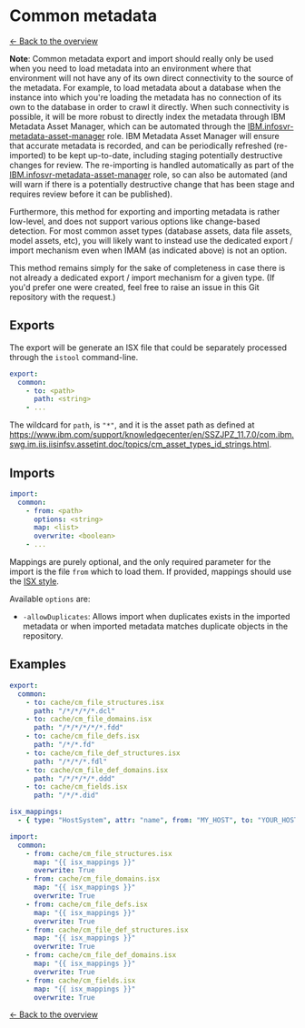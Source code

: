 # Common metadata

[<- Back to the overview](../README.md)

**Note**: Common metadata export and import should really only be used when you need to load metadata into an environment where that environment will not have any of its own direct connectivity to the source of the metadata.  For example, to load metadata about a database when the instance into which you're loading the metadata has no connection of its own to the database in order to crawl it directly.  When such connectivity is possible, it will be more robust to directly index the metadata through IBM Metadata Asset Manager, which can be automated through the [IBM.infosvr-metadata-asset-manager](https://galaxy.ansible.com/IBM/infosvr-metadata-asset-manager) role.  IBM Metadata Asset Manager will ensure that accurate metadata is recorded, and can be periodically refreshed (re-imported) to be kept up-to-date, including staging potentially destructive changes for review.  The re-importing is handled automatically as part of the [IBM.infosvr-metadata-asset-manager](https://galaxy.ansible.com/IBM/infosvr-metadata-asset-manager) role, so can also be automated (and will warn if there is a potentially destructive change that has been stage and requires review before it can be published).

Furthermore, this method for exporting and importing metadata is rather low-level, and does not support various options like change-based detection. For most common asset types (database assets, data file assets, model assets, etc), you will likely want to instead use the dedicated export / import mechanism even when IMAM (as indicated above) is not an option.

This method remains simply for the sake of completeness in case there is not already a dedicated export / import mechanism for a given type. (If you'd prefer one were created, feel free to raise an issue in this Git repository with the request.)

## Exports

The export will be generate an ISX file that could be separately processed through the `istool` command-line.

```yml
export:
  common:
    - to: <path>
      path: <string>
    - ...
```

The wildcard for `path`, is `"*"`, and it is the asset path as defined at https://www.ibm.com/support/knowledgecenter/en/SSZJPZ_11.7.0/com.ibm.swg.im.iis.iisinfsv.assetint.doc/topics/cm_asset_types_id_strings.html.

## Imports

```yml
import:
  common:
    - from: <path>
      options: <string>
      map: <list>
      overwrite: <boolean>
    - ...
```

Mappings are purely optional, and the only required parameter for the import is the file `from` which to load them. If provided, mappings should use the [ISX style](mappings.md#isx-style).

Available `options` are:

- `-allowDuplicates`: Allows import when duplicates exists in the imported metadata or when imported metadata matches duplicate objects in the repository.

## Examples

```yml
export:
  common:
    - to: cache/cm_file_structures.isx
      path: "/*/*/*/*.dcl"
    - to: cache/cm_file_domains.isx
      path: "/*/*/*/*/*.fdd"
    - to: cache/cm_file_defs.isx
      path: "/*/*.fd"
    - to: cache/cm_file_def_structures.isx
      path: "/*/*/*.fdl"
    - to: cache/cm_file_def_domains.isx
      path: "/*/*/*/*.ddd"
    - to: cache/cm_fields.isx
      path: "/*/*.did"

isx_mappings:
  - { type: "HostSystem", attr: "name", from: "MY_HOST", to: "YOUR_HOST" }

import:
  common:
    - from: cache/cm_file_structures.isx
      map: "{{ isx_mappings }}"
      overwrite: True
    - from: cache/cm_file_domains.isx
      map: "{{ isx_mappings }}"
      overwrite: True
    - from: cache/cm_file_defs.isx
      map: "{{ isx_mappings }}"
      overwrite: True
    - from: cache/cm_file_def_structures.isx
      map: "{{ isx_mappings }}"
      overwrite: True
    - from: cache/cm_file_def_domains.isx
      map: "{{ isx_mappings }}"
      overwrite: True
    - from: cache/cm_fields.isx
      map: "{{ isx_mappings }}"
      overwrite: True
```

[<- Back to the overview](../README.md)
